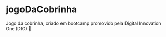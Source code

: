 # jogoDaCobrinha
Jogo da cobrinha, criado em bootcamp promovido pela Digital Innovation One (DIO) 🐍
